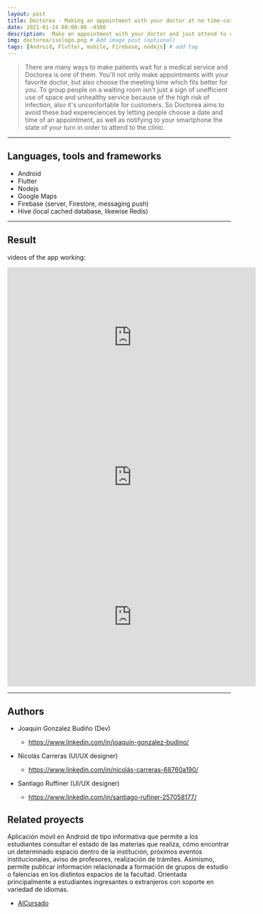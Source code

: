 ```yaml
---
layout: post
title: Doctorea - Making an appointment with your doctor at no time-cost
date: 2021-01-24 08:00:00 -0300
description:  Make an appointment with your doctor and just attend to clinic at exact time, without waiting sitted for your turn in a waiting room # Add post description (optional)
img: doctorea/isologo.png # Add image post (optional)
tags: [Android, Flutter, mobile, Firebase, nodejs] # add tag
---
```


> There are many ways to make patients wait for a medical service and Doctorea is one of them. You'll not only make appointments with your favorite doctor, but also choose the meeting time which fits better for you. To group people on a waiting room isn't just a sign of unefficient use of space and unhealthy service because of the high risk of infection, also it's unconfortable for customers. So Doctorea aims to avoid these bad expereciences by letting people choose a date and time of an appointment, as well as notifying to your smartphone the state of your turn in order to attend to the clinic.

---

## Languages, tools and frameworks

- Android
- Flutter
- Nodejs
- Google Maps
- Firebase (server, Firestore, messaging push)
- Hive (local cached database, likewise Redis)

---

## Result

videos of the app working:
<iframe width="560" height="315" src="https://www.youtube.com/embed/SpqmoVr2D5g" frameborder="0" allow="accelerometer; autoplay; clipboard-write; encrypted-media; gyroscope; picture-in-picture" allowfullscreen></iframe>

<iframe width="560" height="315" src="https://www.youtube.com/embed/3v28mLeK1Ho" frameborder="0" allow="accelerometer; autoplay; clipboard-write; encrypted-media; gyroscope; picture-in-picture" allowfullscreen></iframe>

<iframe width="560" height="315" src="https://www.youtube.com/embed/jKPIX3_ZcuI" frameborder="0" allow="accelerometer; autoplay; clipboard-write; encrypted-media; gyroscope; picture-in-picture" allowfullscreen></iframe>

---

## Authors

- Joaquin Gonzalez Budiño (Dev)
  - <https://www.linkedin.com/in/joaquin-gonzalez-budino/>

- Nicolás Carreras (UI/UX designer)
  - <https://www.linkedin.com/in/nicolás-carreras-68760a190/>

- Santiago Ruffiner (UI/UX designer)
  - <https://www.linkedin.com/in/santiago-rufiner-257058177/>

## Related proyects


Aplicación móvil en Android de tipo informativa que permite a los estudiantes consultar el estado de las materias que realiza, cómo encontrar un determinado espacio dentro de la institución, próximos eventos institucionales, aviso de profesores, realización de trámites. Asimismo, permite publicar información relacionada a formación de grupos de estudio o falencias en los distintos espacios de la facultad.
Orientada principalmente a estudiantes ingresantes o extranjeros con soporte en variedad de idiomas.

- [AlCursado]({{site.baseurl}}/AlCursado/)

